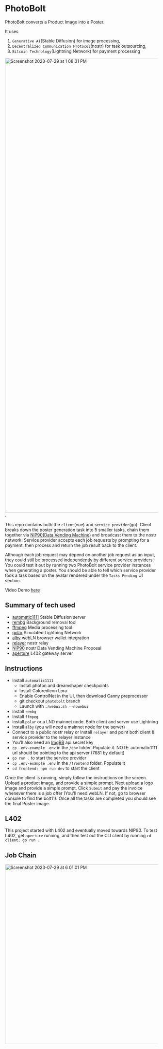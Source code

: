 # PhotoBolt
PhotoBolt converts a Product Image into a Poster.

It uses
1. `Generative AI`(Stable Diffusion) for image processing,
2. `Decentralized Communication Protocol`(nostr) for task outsourcing,
3. `Bitcoin Technology`(Lightning Network) for payment processing

<img width="1494" alt="Screenshot 2023-07-29 at 1 08 31 PM" src="https://github.com/lnconsole/PhotoBolt/assets/43709958/b5673eef-9526-44d9-a4c0-b51d8c223f31">
.
  
This repo contains both the `client`(vue) and `service provider`(go). Client breaks down the poster generation task into 5 smaller tasks, chain them together via [NIP90(Data Vending Machine)](https://github.com/nostr-protocol/nips/blob/vending-machine/90.md) and broadcast them to the nostr network. Service provider accepts each job requests by prompting for a payment, then process and return the job result back to the client.

Although each job request may depend on another job request as an input, they could still be processed independently by different service providers. You could test it out by running two PhotoBolt service provider instances when generating a poster. You should be able to tell which service provider took a task based on the avatar rendered under the `Tasks Pending` UI section.

Video Demo [here]()

## Summary of tech used
- [automatic1111](https://github.com/AUTOMATIC1111/stable-diffusion-webui) Stable Diffusion server
- [rembg](https://github.com/danielgatis/rembg) Background removal tool
- [ffmpeg](https://ffmpeg.org/) Media processing tool
- [polar](https://github.com/jamaljsr/polar) Simulated Lightning Network
- [alby](https://getalby.com/#alby-extension) webLN browser wallet integration
- [relayer](https://github.com/fiatjaf/relayer) nostr relay
- [NIP90](https://github.com/nostr-protocol/nips/blob/vending-machine/90.md) nostr Data Vending Machine Proposal
- [aperture](https://github.com/lightninglabs/aperture) L402 gateway server

## Instructions
- Install `automatic1111`
  - Install photon and dreamshaper checkpoints
  - Install ColoredIcon Lora
  - Enable ControlNet in the UI, then download Canny preprocessor
  - git checkout `photobolt` branch
  - Launch with `./webui.sh --nowebui`
- Install `rembg`
- Install `ffmpeg`
- Install `polar` or a LND mainnet node. Both client and server use Lightning
- Install `alby` (you will need a mainnet node for the server)
- Connect to a public nostr relay or Install `relayer` and point both client & service provider to the relayer instance
- You'll also need an [ImgBB](https://imgbb.com/) api secret key
- `cp .env-example .env` in the `/env` folder. Populate it. NOTE: automatic1111 url should be pointing to the api server (7681 by default)
- `go run .` to start the service provider
- `cp .env-example .env` in the `/frontend` folder. Populate it
- `cd frontend; npm run dev` to start the client

Once the client is running, simply follow the instructions on the screen. Upload a product image, and provide a simple prompt. Next upload a logo image and provide a simple prompt. Click `Submit` and pay the invoice whenever there is a job offer (You'll need webLN. If not, go to browser console to find the bolt11). Once all the tasks are completed you should see the final Poster image.

## L402
This project started with L402 and eventually moved towards NIP90. To test L402, get `aperture` running, and then test out the CLI client by running `cd client; go run .`

## Job Chain
<img width="591" alt="Screenshot 2023-07-29 at 6 01 01 PM" src="https://github.com/lnconsole/PhotoBolt/assets/43709958/78c19e04-bd4c-4b04-ae4c-15ef941891bd">
